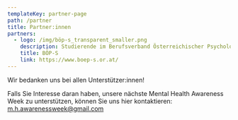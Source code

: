 ```yaml
---
templateKey: partner-page
path: /partner
title: Partner:innen
partners:
  - logo: /img/böp-s_transparent_smaller.png
    description: Studierende im Berufsverband Österreichischer Psycholog:innen
    title: BÖP-S
    link: https://www.boep-s.or.at/
---
```

Wir bedanken uns bei allen Unterstützer:innen!

Falls Sie Interesse daran haben, unsere nächste Mental Health Awareness Week zu unterstützen, können Sie uns hier kontaktieren: m.h.awarenessweek@gmail.com